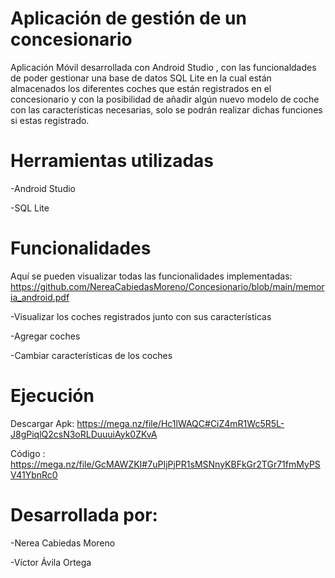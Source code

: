 # Aplicación de gestión de un concesionario 

Aplicación Móvil desarrollada con Android Studio , con las funcionaldades de poder gestionar una base de datos SQL Lite en la cual están almacenados los diferentes coches que están registrados en el concesionario y con la posibilidad de añadir algún nuevo modelo de coche con las características necesarias, solo se podrán realizar dichas funciones si estas registrado.

# Herramientas utilizadas 

-Android Studio 

-SQL Lite 

# Funcionalidades

Aquí se pueden visualizar todas las funcionalidades implementadas: https://github.com/NereaCabiedasMoreno/Concesionario/blob/main/memoria_android.pdf

-Visualizar los coches registrados junto con sus características

-Agregar coches 

-Cambiar características de los coches


# Ejecución

Descargar Apk: https://mega.nz/file/Hc1lWAQC#CiZ4mR1Wc5R5L-J8gPiqlQ2csN3oRLDuuuiAyk0ZKvA

Código : https://mega.nz/file/GcMAWZKI#7uPIjPjPR1sMSNnyKBFkGr2TGr71fmMyPSV41YbnRc0

# Desarrollada por: 

-Nerea Cabiedas Moreno

-Víctor Ávila Ortega

